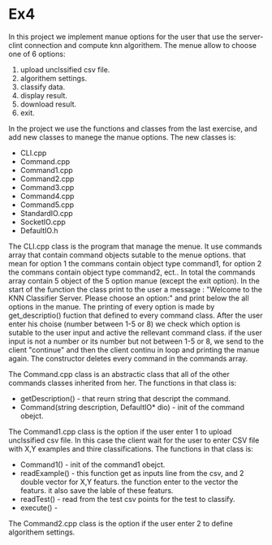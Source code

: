 # Ex4

In this project we implement manue options for the user that use the server-clint connection and compute knn algorithem. The menue allow to choose one of 6 options:

 1) upload unclssified csv file.
 2) algorithem settings.
 3) classify data.
 4) display result.
 5) download result.
 6) exit.


In the project we use the functions and classes from the last exercise, and add new classes to manege the manue options. The new classes is:
 - CLI.cpp
 - Command.cpp
 - Command1.cpp
 - Command2.cpp
 - Command3.cpp
 - Command4.cpp
 - Command5.cpp
 - StandardIO.cpp
 - SocketIO.cpp
 - DefaultIO.h

The CLI.cpp class is the program that manage the menue. It use commands array that contain command objects sutable to the menue options. that mean for option 1 the commans contain object type command1, for option 2 the commans contain object type command2, ect..
In total the commands array contain 5 object of the 5 option manue (except the exit option). In the start of the function the class print to the user a message : "Welcome to the KNN Classifier Server. Please choose an option:" and print below the all options in the manue. The printing of every option is made by get_descriptio() fuction that defined to every command class. After the user enter his choise (number between 1-5 or 8) we check which option is sutable to the user input and active the rellevant command class. if the user input is not a number or its number but not between 1-5 or 8, we send to the client "continue" and then the client continu in loop and printing the manue again. The constructor deletes every command in the commands array.

The Command.cpp class is an abstractic class that all of the other commands classes inherited from her. The functions in that class is:
 - getDescription() - that reurn string that descript the command.
 - Command(string description, DefaultIO* dio) - init of the command obejct.

The Command1.cpp class is the option if the user enter 1 to upload unclssified csv file. In this case the client wait for the user to enter CSV file with X,Y examples and thire classifications.  The functions in that class is:
 - Command1() - init of the command1 obejct.
 - readExample() - this function get as inputs line from the csv, and 2 double vector for X,Y featurs. the function enter to the vector the featurs. it also save the lable of these featurs. 
 - readTest() - read from the test csv points for the test to classify. 
 - execute() -



The Command2.cpp class is the option if the user enter 2 to define algorithem settings.
